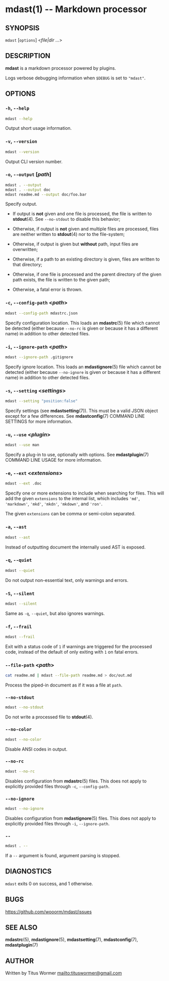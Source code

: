 # mdast(1) -- Markdown processor

## SYNOPSIS

`mdast` \[`options`\] <_file|dir_ _..._>

## DESCRIPTION

**mdast** is a markdown processor powered by plugins.

Logs verbose debugging information when `$DEBUG` is set to `"mdast"`.

## OPTIONS

### `-h`, `--help`

```sh
mdast --help
```

Output short usage information.

### `-v`, `--version`

```sh
mdast --version
```

Output CLI version number.

### `-o`, `--output` \[_path_\]

```sh
mdast . --output
mdast . --output doc
mdast readme.md --output doc/foo.bar
```

Specify output.

*   If output is **not** given and one file is processed, the file is written
    to **stdout**(4). See `--no-stdout` to disable this behavior;

*   Otherwise, if output is **not** given and multiple files are processed,
    files are neither written to **stdout**(4) nor to the file-system;

*   Otherwise, if output is given but **without** path, input files are
    overwritten;

*   Otherwise, if a path to an existing directory is given, files are written
    to that directory;

*   Otherwise, if one file is processed and the parent directory of the given
    path exists, the file is written to the given path;

*   Otherwise, a fatal error is thrown.

### `-c`, `--config-path` <_path_>

```sh
mdast --config-path mdastrc.json
```

Specify configuration location. This loads an **mdastrc**(5) file which cannot
be detected (either because `--no-rc` is given or because it has a different
name) in addition to other detected files.

### `-i`, `--ignore-path` <_path_>

```sh
mdast --ignore-path .gitignore
```

Specify ignore location. This loads an **mdastignore**(5) file which cannot be
detected (either because `--no-ignore` is given or because it has a different
name) in addition to other detected files.

### `-s`, `--setting` <_settings_>

```sh
mdast --setting "position:false"
```

Specify settings (see **mdastsetting**(7)). This must be a valid JSON object
except for a few differences. See **mdastconfig**(7) COMMAND LINE SETTINGS
for more information.

### `-u`, `--use` <_plugin_>

```sh
mdast --use man
```

Specify a plug-in to use, optionally with options. See **mdastplugin**(7)
COMMAND LINE USAGE for more information.

### `-e`, `--ext` <_extensions_>

```sh
mdast --ext .doc
```

Specify one or more extensions to include when searching for files.
This will add the given `extensions` to the internal list, which includes
`'md'`, `'markdown'`, `'mkd'`, `'mkdn'`, `'mkdown'`, and `'ron'`.

The given `extensions` can be comma or semi-colon separated.

### `-a`, `--ast`

```sh
mdast --ast
```

Instead of outputting document the internally used AST is exposed.

### `-q`, `--quiet`

```sh
mdast --quiet
```

Do not output non-essential text, only warnings and errors.

### `-S`, `--silent`

```sh
mdast --silent
```

Same as `-q`, `--quiet`, but also ignores warnings.

### `-f`, `--frail`

```sh
mdast --frail
```

Exit with a status code of `1` if warnings are triggered for the processed
code, instead of the default of only exiting with `1` on fatal errors.

### `--file-path` <_path_>

```sh
cat readme.md | mdast --file-path readme.md > doc/out.md
```

Process the piped-in document as if it was a file at `path`.

### `--no-stdout`

```sh
mdast --no-stdout
```

Do not write a processed file to **stdout**(4).

### `--no-color`

```sh
mdast --no-color
```

Disable ANSI codes in output.

### `--no-rc`

```sh
mdast --no-rc
```

Disables configuration from **mdastrc**(5) files. This does not apply to
explicitly provided files through `-c`, `--config-path`.

### `--no-ignore`

```sh
mdast --no-ignore
```

Disables configuration from **mdastignore**(5) files. This does not apply to
explicitly provided files through `-i`, `--ignore-path`.

### `--`

```sh
mdast . --
```

If a `--` argument is found, argument parsing is stopped.

## DIAGNOSTICS

`mdast` exits 0 on success, and 1 otherwise.

## BUGS

<https://github.com/wooorm/mdast/issues>

## SEE ALSO

**mdastrc**(5), **mdastignore**(5), **mdastsetting**(7), **mdastconfig**(7),
**mdastplugin**(7)

## AUTHOR

Written by Titus Wormer <mailto:tituswormer@gmail.com>
